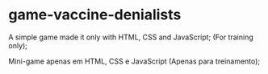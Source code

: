 # game-vaccine-denialists
A simple game made it only with HTML, CSS and JavaScript; (For training only);

Mini-game apenas em HTML, CSS e JavaScript (Apenas para treinamento);
